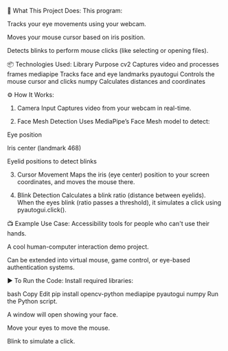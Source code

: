 🎯 What This Project Does:
This program:

Tracks your eye movements using your webcam.

Moves your mouse cursor based on iris position.

Detects blinks to perform mouse clicks (like selecting or opening files).

📦 Technologies Used:
Library	Purpose
cv2	Captures video and processes frames
mediapipe	Tracks face and eye landmarks
pyautogui	Controls the mouse cursor and clicks
numpy	Calculates distances and coordinates

⚙️ How It Works:
1. Camera Input
Captures video from your webcam in real-time.

2. Face Mesh Detection
Uses MediaPipe’s Face Mesh model to detect:

Eye position

Iris center (landmark 468)

Eyelid positions to detect blinks

3. Cursor Movement
Maps the iris (eye center) position to your screen coordinates, and moves the mouse there.

4. Blink Detection
Calculates a blink ratio (distance between eyelids).
When the eyes blink (ratio passes a threshold), it simulates a click using pyautogui.click().

📺 Example Use Case:
Accessibility tools for people who can't use their hands.

A cool human-computer interaction demo project.

Can be extended into virtual mouse, game control, or eye-based authentication systems.

▶️ To Run the Code:
Install required libraries:

bash
Copy
Edit
pip install opencv-python mediapipe pyautogui numpy
Run the Python script.

A window will open showing your face.

Move your eyes to move the mouse.

Blink to simulate a click.
